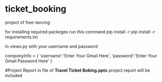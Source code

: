 # ticket_booking
project of free-lancing

for installing required packeges run this command
pip install -r pip install -r requirements.txt





In views.py with your username and password 



componyInfo = {
    'username':'Enter Your Gmail Here',
    'password':'Enter Your Gmail Password Here'
}

#Project Report 
 in file of **Travel Ticket Boking.pptx** project report will be included
 
